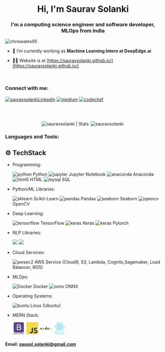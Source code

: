 <h1 align="center">Hi, I'm Saurav Solanki</h1>
<h3 align="center">I'm a computing science engineer and software developer, MLOps from India</h3>

<p align="left"> <img src="https://komarev.com/ghpvc/?username=chriswales95&label=Profile%20views&color=0e75b6&style=flat" alt="chriswales95" /> </p>

- 🔭 I’m currently working as **Machine Learning Intern at DeepEdge.ai**

- 👨‍💻 Website is at [https://sauravsolanki.github.io/](https://sauravsolanki.github.io/)


</br>
<h3 align="left">Connect with me:</h3>

<p align="left">

<a href="https://www.linkedin.com/in/saurav-solanki-11a903121/" target="blank">
<img align="center" src="https://i0.wp.com/www.sfdcamplified.com/wp-content/uploads/2019/04/linkedin-logo-copy.png?w=612&ssl=1" alt="sauravsolankiLinkedIn" height="40" width="40" /></a>

<a href="https://saurav-solanki.medium.com/" target="blank">
<img align="center" src="https://banner2.cleanpng.com/20180328/lvw/kisspng-medium-logo-publishing-blog-i-5abb6adcaa7024.4856922615222320286981.jpg" height="40" width="40" alt="medium" /></a>

<a href="https://www.codechef.com/users/sauravsolanki">
<img align="center" src="https://upload.wikimedia.org/wikipedia/en/thumb/7/7b/Codechef%28new%29_logo.svg/220px-Codechef%28new%29_logo.svg.png" height="40" width="100" alt="codechef" /></a>

</p>

</br></br>

<div align="center">
  <img height="150" src="https://github-readme-stats.vercel.app/api?username=sauravsolanki&show_icons=true&theme=gotham" alt="sauravsolanki | Stats" />
 
 <img height="150" hspace="2" src="https://github-readme-stats.vercel.app/api/top-langs?username=sauravsolanki&show_icons=true&locale=en&layout=compact&theme=gotham" alt="sauravsolanki" />

</div>

<h3 align="left">Languages and Tools:</h3>

## ⚙️ TechStack
- Programming:

  <img src="https://cdn3.iconfinder.com/data/icons/logos-and-brands-adobe/512/267_Python-512.png" alt="python" width="30" height="30"/> Python
  <img src="https://upload.wikimedia.org/wikipedia/commons/thumb/3/38/Jupyter_logo.svg/1767px-Jupyter_logo.svg.png" alt="jupyter" width="30" height="30"/> Jupyter Notebook
  <img src="https://www.psych.mcgill.ca/labs/mogillab/anaconda2/pkgs/anaconda-navigator-1.4.3-py27_0/lib/python2.7/site-packages/anaconda_navigator/static/images/anaconda-icon-1024x1024.png" alt="anaconda" width="30" height="30"/> Anaconda
  <img src="https://upload.wikimedia.org/wikipedia/commons/thumb/6/61/HTML5_logo_and_wordmark.svg/512px-HTML5_logo_and_wordmark.svg.png" alt="html5" height="30"/> HTML
  <img src="https://i.pinimg.com/originals/50/f1/58/50f1582a95bdac10f1c3fa295c8b947b.png" alt="mysql" width="30" height="30"/> SQL

- Python/ML Libraries:

  <img src="https://upload.wikimedia.org/wikipedia/commons/thumb/0/05/Scikit_learn_logo_small.svg/1024px-Scikit_learn_logo_small.svg.png" alt="sklearn" height="30"/> Scikit-Learn 
  <img src="https://upload.wikimedia.org/wikipedia/commons/thumb/2/22/Pandas_mark.svg/1200px-Pandas_mark.svg.png" alt="pandas" width="30" height="30"/> Pandas 
  <img src="http://seaborn.pydata.org/_images/logo-mark-lightbg.svg" alt="seaborn" width="30" height="30"/> Seaborn 
  <img src="https://opencv.org/wp-content/uploads/2020/07/OpenCV_logo_no_text_.png" alt="opencv" width="30" height="30"/> OpenCV 

 
- Deep Learning:

  <img src="https://upload.wikimedia.org/wikipedia/commons/thumb/2/2d/Tensorflow_logo.svg/1200px-Tensorflow_logo.svg.png" alt="tensorflow" width="30" height="30"/> TensorFlow 
  <img src="https://upload.wikimedia.org/wikipedia/commons/thumb/a/ae/Keras_logo.svg/600px-Keras_logo.svg.png" alt="keras" width="30" height="30"/> Keras
<img src="https://pytorch.org/assets/images/pytorch-logo.png" alt="keras" width="30" height="30"/> Pytorch


- NLP Libraries:

  <img height="30" src="https://img.shields.io/badge/NLTK-black?style=for-the-badge&logo=NLTK&logoColor=white"/> <img height="30" src="https://img.shields.io/badge/spaCy-blue?style=for-the-badge&logo=spaCy&logoColor=white"/> 

- Cloud Services:
 
  <img src="https://upload.wikimedia.org/wikipedia/commons/thumb/b/b9/AWS_Simple_Icons_Compute_Amazon_EC2_Instances.svg/1200px-AWS_Simple_Icons_Compute_Amazon_EC2_Instances.svg.png" alt="awsec2" width="25" height="25"/> AWS Service (Cloud9, S3, Lambda, Cognito,Sagemaker, Load Balancer, RDS) 

- MLOps:

  <img src="https://cdn3.iconfinder.com/data/icons/logos-and-brands-adobe/512/97_Docker-512.png" alt="Docker" width="25" height="25"/> Docker 
  <img src="https://artwork.lfaidata.foundation/projects/onnx/icon/color/onnx-icon-color.png" alt="onnx" width="25" height="25"/> ONNX 
  
  
- Operating Systems:

  <img src="https://seeklogo.com/images/U/ubuntu-logo-8FDEC6A07B-seeklogo.com.png" alt="buntu" height="20" width="20"/> Linux (Ubuntu)

- MERN Stack:

   <img src="https://raw.githubusercontent.com/devicons/devicon/master/icons/bootstrap/bootstrap-plain-wordmark.svg" alt="bootstrap" width="40" height="40"/> 
  
   <img src="https://raw.githubusercontent.com/devicons/devicon/master/icons/javascript/javascript-original.svg" alt="javascript" width="40" height="40"/> 

    <img src="https://raw.githubusercontent.com/devicons/devicon/master/icons/nodejs/nodejs-original-wordmark.svg" alt="nodejs" width="40" height="40"/> 
   
    <img src="https://raw.githubusercontent.com/devicons/devicon/master/icons/react/react-original-wordmark.svg" alt="react" width="40" height="40"/>  

####  Email: sausol.solanki@gmail.com 

 


   
